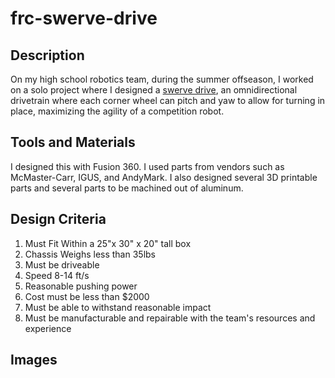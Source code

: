 # frc-swerve-drive

## Description
On my high school robotics team, during the summer offseason, I worked on a solo project where I designed a [swerve drive](https://www.freshconsulting.com/insights/blog/how-to-build-a-swerve-drive-robot/), an omnidirectional drivetrain where each corner wheel can pitch and yaw to allow for turning in place, maximizing the agility of a competition robot. 

## Tools and Materials
I designed this with Fusion 360. I used parts from vendors such as McMaster-Carr, IGUS, and AndyMark. I also designed several 3D printable parts and several parts to be machined out of aluminum.

## Design Criteria
1. Must Fit Within a 25"x 30" x 20" tall box
2. Chassis Weighs less than 35lbs
3. Must be driveable
4. Speed 8-14 ft/s
5. Reasonable pushing power
6. Cost must be less than $2000
7. Must be able to withstand reasonable impact
8. Must be manufacturable and repairable with the team's resources and experience

## Images
